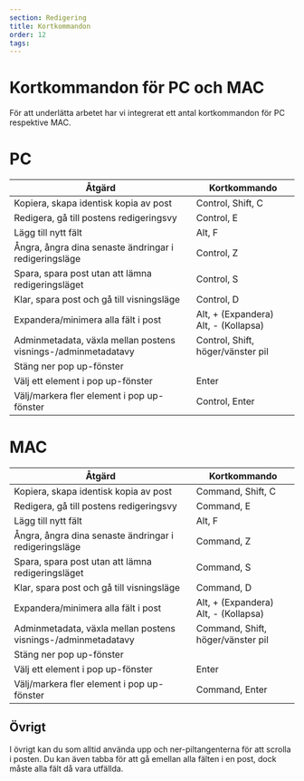```yaml
---
section: Redigering
title: Kortkommandon
order: 12
tags:
---
```


# Kortkommandon för PC och MAC
För att underlätta arbetet har vi integrerat ett antal kortkommandon för PC respektive MAC. 
  
# PC 
    
|               Åtgärd 					    	| 										Kortkommando 																   	  |
|						 ------------- 						| 										------------- 																    |
| Kopiera, skapa identisk kopia av post 				|Control, Shift, C  								    |
| Redigera, gå till postens redigeringsvy 						|Control, E  				  							    |
| Lägg till nytt fält							|  																  Alt, F 														  |
| Ångra, ångra dina senaste ändringar i redigeringsläge	| 			Control, Z		  |  
| Spara, spara post utan att lämna redigeringsläget   | Control, S |
| Klar, spara post och gå till visningsläge | Control, D |
| Expandera/minimera alla fält i post 		|						Alt, + (Expandera) Alt, - (Kollapsa)  										  |
| Adminmetadata, växla mellan postens visnings-/adminmetadatavy  |Control, Shift, höger/vänster pil   	  |
| Stäng ner pop up-fönster | |
| Välj ett element i pop up-fönster | Enter |
| Välj/markera fler element i pop up-fönster | Control, Enter |


# MAC 
    
|               Åtgärd 					    	| 										Kortkommando 																	|
|						 ------------- 						| 										------------- 																|
| Kopiera, skapa identisk kopia av post  				| Command, Shift, C  								|
| Redigera, gå till postens redigeringsvy  | Command, E   |
| Lägg till nytt fält | Alt, F  |
| Ångra, ångra dina senaste ändringar i redigeringsläge | Command, Z |
| Spara, spara post utan att lämna redigeringsläget   | Command, S  |
| Klar, spara post och gå till visningsläge | Command, D |
| Expandera/minimera alla fält i post | Alt, + (Expandera) Alt, - (Kollapsa) |
| Adminmetadata, växla mellan postens visnings-/adminmetadatavy  | Command, Shift, höger/vänster pil |
| Stäng ner pop up-fönster |  |
| Välj ett element i pop up-fönster | Enter |
| Välj/markera fler element i pop up-fönster | Command, Enter |



## Övrigt
I övrigt kan du som alltid använda upp och ner-piltangenterna för att scrolla i posten. Du kan även tabba för att gå emellan alla fälten i en post, dock måste alla fält då vara utfällda. 
  



